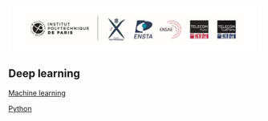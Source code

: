 <div align="center"><img src="./cover.png" width="800"></div>

## Deep learning

[Machine learning](./ML/MachineLearning.md)

[Python](./ML/Python.md)




